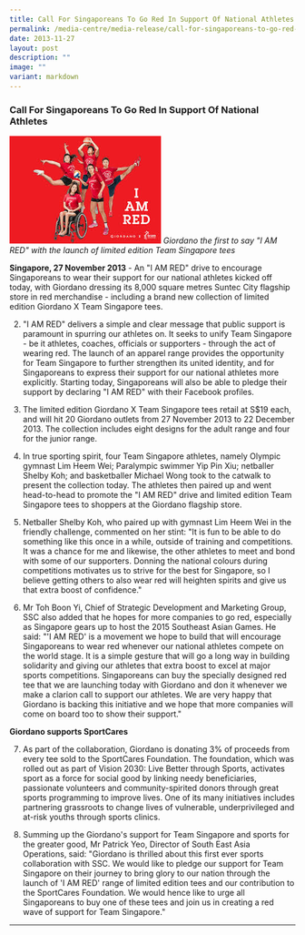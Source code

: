 ```yaml
---
title: Call For Singaporeans To Go Red In Support Of National Athletes
permalink: /media-centre/media-release/call-for-singaporeans-to-go-red-in-support-of-national-athletes/
date: 2013-11-27
layout: post
description: ""
image: ""
variant: markdown
---
```

### **Call For Singaporeans To Go Red In Support Of National Athletes**

![](/images/Media%20Centre/Media%20Release/2013/Nov/I%20Am%20Red.jpeg)
_Giordano the first to say "I AM RED" with the launch of limited edition Team Singapore tees_

**Singapore, 27 November 2013** - An "I AM RED" drive to encourage Singaporeans to wear their support for our national athletes kicked off today, with Giordano dressing its 8,000 square metres Suntec City flagship store in red merchandise - including a brand new collection of limited edition Giordano X Team Singapore tees.

2. "I AM RED" delivers a simple and clear message that public support is paramount in spurring our athletes on. It seeks to unify Team Singapore - be it athletes, coaches, officials or supporters - through the act of wearing red. The launch of an apparel range provides the opportunity for Team Singapore to further strengthen its united identity, and for Singaporeans to express their support for our national athletes more explicitly. Starting today, Singaporeans will also be able to pledge their support by declaring "I AM RED" with their Facebook profiles.

3. The limited edition Giordano X Team Singapore tees retail at S$19 each, and will hit 20 Giordano outlets from 27 November 2013 to 22 December 2013. The collection includes eight designs for the adult range and four for the junior range.

4. In true sporting spirit, four Team Singapore athletes, namely Olympic gymnast Lim Heem Wei; Paralympic swimmer Yip Pin Xiu; netballer Shelby Koh; and basketballer Michael Wong took to the catwalk to present the collection today. The athletes then paired up and went head-to-head to promote the "I AM RED" drive and limited edition Team Singapore tees to shoppers at the Giordano flagship store.

5. Netballer Shelby Koh, who paired up with gymnast Lim Heem Wei in the friendly challenge, commented on her stint: "It is fun to be able to do something like this once in a while, outside of training and competitions. It was a chance for me and likewise, the other athletes to meet and bond with some of our supporters. Donning the national colours during competitions motivates us to strive for the best for Singapore, so I believe getting others to also wear red will heighten spirits and give us that extra boost of confidence."

6. Mr Toh Boon Yi, Chief of Strategic Development and Marketing Group, SSC also added that he hopes for more companies to go red, especially as Singapore gears up to host the 2015 Southeast Asian Games. He said: "'I AM RED' is a movement we hope to build that will encourage Singaporeans to wear red whenever our national athletes compete on the world stage. It is a simple gesture that will go a long way in building solidarity and giving our athletes that extra boost to excel at major sports competitions. Singaporeans can buy the specially designed red tee that we are launching today with Giordano and don it whenever we make a clarion call to support our athletes. We are very happy that Giordano is backing this initiative and we hope that more companies will come on board too to show their support."

**Giordano supports SportCares**

7. As part of the collaboration, Giordano is donating 3% of proceeds from every tee sold to the SportCares Foundation. The foundation, which was rolled out as part of Vision 2030: Live Better through Sports, activates sport as a force for social good by linking needy beneficiaries, passionate volunteers and community-spirited donors through great sports programming to improve lives. One of its many initiatives includes partnering grassroots to change lives of vulnerable, underprivileged and at-risk youths through sports clinics.

8. Summing up the Giordano's support for Team Singapore and sports for the greater good, Mr Patrick Yeo, Director of South East Asia Operations, said: "Giordano is thrilled about this first ever sports collaboration with SSC. We would like to pledge our support for Team Singapore on their journey to bring glory to our nation through the launch of 'I AM RED' range of limited edition tees and our contribution to the SportCares Foundation. We would hence like to urge all Singaporeans to buy one of these tees and join us in creating a red wave of support for Team Singapore."

---
